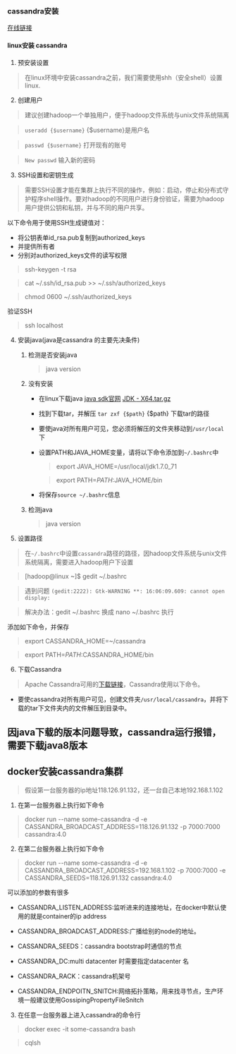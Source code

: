 ### cassandra安装

[在线链接](https://www.w3cschool.cn/cassandra/cassandra_installation.html)

#### linux安装 cassandra

1. 预安装设置
> 在linux环境中安装cassandra之前，我们需要使用shh（安全shell）设置linux.

2. 创建用户
> 建议创建hadoop一个单独用户，便于hadoop文件系统与unix文件系统隔离

> `useradd {$username}` {$username}是用户名

> `passwd {$username}` 打开现有的账号

> `New passwd` 输入新的密码

3. SSH设置和密钥生成

> 需要SSH设置才能在集群上执行不同的操作，例如：启动，停止和分布式守护程序shell操作。要对hadoop的不同用户进行身份验证，需要为hadoop用户提供公钥和私钥，并与不同的用户共享。

以下命令用于使用SSH生成键值对：

- 将公钥表单id_rsa.pub复制到authorized_keys
- 并提供所有者
- 分别对authorized_keys文件的读写权限

> ssh-keygen -t rsa

> cat ~/.ssh/id_rsa.pub >> ~/.ssh/authorized_keys

> chmod 0600 ~/.ssh/authorized_keys

验证SSH

> ssh localhost


4. 安装java(java是cassandra 的主要先决条件)

	1. 检测是否安装java
		> java version

	2. 没有安装

		- 在linux下载java [java sdk官网](https://www.oracle.com/java/technologies/downloads/) [JDK <latest version> - X64.tar.gz](https://download.oracle.com/java/17/latest/jdk-17_linux-x64_bin.tar.gz)
		- 找到下载tar，并解压 `tar zxf {$path}` {$path} 下载tar的路径
		- 要使java对所有用户可见，您必须将解压的文件夹移动到`/usr/local`下
		- 设置PATH和JAVA_HOME变量，请将以下命令添加到`~/.bashrc`中

			> export JAVA_HOME=/usr/local/jdk1.7.0_71 

			> export PATH=$PATH:$JAVA_HOME/bin

		- 将保存`source ~/.bashrc`信息

	3. 	检测java 
		> java version

5. 设置路径

> 在`~/.bashrc`中设置`cassandra`路径的路径，因hadoop文件系统与unix文件系统隔离，需要进入hadoop用户下设置

> [hadoop@linux ~]$ gedit ~/.bashrc

> 遇到问题 `(gedit:2222): Gtk-WARNING **: 16:06:09.609: cannot open display:` 

> 解决办法：gedit ~/.bashrc 换成 nano ~/.bashrc 执行

添加如下命令，并保存

> export CASSANDRA_HOME=~/cassandra

> export PATH=$PATH:$CASSANDRA_HOME/bin


6. 下载Cassandra

> Apache Cassandra可用的[下载链接](https://cassandra.apache.org/_/download.html)，Cassandra使用以下命令。

- 要使cassandra对所有用户可见，创建文件夹`/usr/local/cassandra`，并将下载的tar下文件夹内的文件解压到目录中。


## 因java下载的版本问题导致，cassandra运行报错，需要下载java8版本




## docker安装cassandra集群

> 假设第一台服务器的ip地址118.126.91.132，还一台自己本地192.168.1.102

1. 在第一台服务器上执行如下命令
 
>   docker run --name some-cassandra -d -e CASSANDRA_BROADCAST_ADDRESS=118.126.91.132 -p 7000:7000 cassandra:4.0

2. 在第二台服务器上执行如下命令

>  docker run --name some-cassandra -d -e CASSANDRA_BROADCAST_ADDRESS=192.168.1.102  -p 7000:7000 -e CASSANDRA_SEEDS=118.126.91.132 cassandra:4.0


可以添加的参数有很多

 - CASSANDRA_LISTEN_ADDRESS:监听进来的连接地址，在docker中默认使用的就是container的ip address

 - CASSANDRA_BROADCAST_ADDRESS:广播给别的node的地址。

 - CASSANDRA_SEEDS：cassandra bootstrap时通信的节点

 - CASSANDRA_DC:multi datacenter 时需要指定datacenter 名

 - CASSANDRA_RACK：cassandra机架号

 - CASSANDRA_ENDPOITN_SNITCH:网络拓扑策略，用来找寻节点，生产环境一般建议使用GossipingPropertyFileSnitch


3. 在任意一台服务器上进入cassandra的命令行

> docker exec -it some-cassandra bash

> cqlsh

































